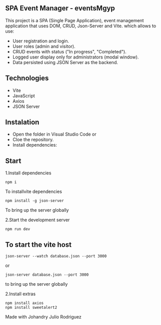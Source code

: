 ## SPA Event Manager - eventsMgyp

This project is a SPA (Single Page Application), event management application that uses DOM, CRUD, Json-Server and Vite. which allows to use:

- User registration and login.
- User roles (admin and visitor).
- CRUD events with status ("In progress", "Completed").
- Logged user display only for administrators (modal window).
- Data persisted using JSON Server as the backend.

## Technologies

- Vite
- JavaScript
- Axios
- JSON Server

## Instalation

- Open the folder in Visual Studio Code or
- Cloe the repository.
- Install dependencies:

## Start
1.Install dependencies

    npm i

To installvite dependencies

    npm install -g json-server

To bring up the server globally

2.Start the development server

    npm run dev

## To start the vite host

    json-server --watch database.json --port 3000
or
 
    json-server database.json --port 3000

to bring up the server globally

2.Install extras

    npm install axios
    npm install sweetalert2

Made with Johandry Julio Rodriguez